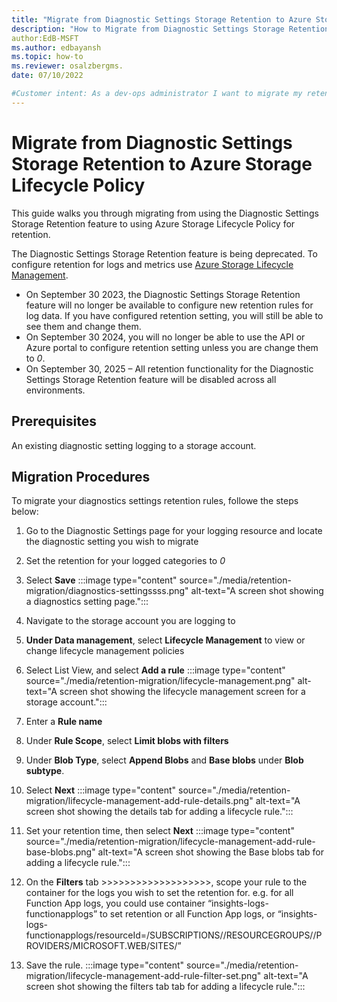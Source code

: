 ```yaml
---
title: "Migrate from Diagnostic Settings Storage Retention to Azure Storage Lifecycle Policy"
description: "How to Migrate from Diagnostic Settings Storage Retention to Azure Storage Lifecycle Policy"
author:EdB-MSFT
ms.author: edbayansh
ms.topic: how-to
ms.reviewer: osalzbergms.
date: 07/10/2022

#Customer intent: As a dev-ops administrator I want to migrate my retention setting from diagnostic setting retention storage to azure storage lifecycle policy so that it continues to work after the feature has been deprecated.
---
```


# Migrate from Diagnostic Settings Storage Retention to Azure Storage Lifecycle Policy

This guide walks you through migrating from using the Diagnostic Settings Storage Retention feature to using Azure Storage Lifecycle Policy for retention.

The Diagnostic Settings Storage Retention feature is being deprecated. To configure retention for logs and metrics use [Azure Storage Lifecycle Management](azure/storage/blobs/lifecycle-management-policy-configure?tabs=azure-portal).

+ On September 30 2023, the Diagnostic Settings Storage Retention feature will no longer be available to configure new retention rules for log data. If you have configured retention setting, you will still be able to see them and change them.
+ On September 30 2024, you will no longer be able to use the API or Azure portal to configure retention setting unless you are change them to *0*.
+ On September 30, 2025 – All retention functionality for the Diagnostic Settings Storage Retention feature will be disabled across all environments.

## Prerequisites 
An existing diagnostic setting logging to a storage account.

## Migration Procedures

To migrate your diagnostics settings retention rules, followe the steps below:

1. 	Go to the Diagnostic Settings page for your logging resource and locate the diagnostic setting you wish to migrate
1.	Set the retention for your logged categories to *0*
1. Select **Save**
 :::image type="content" source="./media/retention-migration/diagnostics-settingssss.png" alt-text="A screen shot showing a diagnostics setting page.":::

1.	Navigate to the storage account you are logging to
1.	**Under Data management**, select **Lifecycle Management** to view or change lifecycle management policies
1.	Select List View, and select **Add a rule**
:::image type="content" source="./media/retention-migration/lifecycle-management.png" alt-text="A screen shot showing the lifecycle management screen for a storage account.":::
1. Enter a **Rule name**
1. Under **Rule Scope**, select **Limit blobs with filters**
1. Under **Blob Type**, select  **Append Blobs** and **Base blobs** under **Blob subtype**.
1. Select **Next**
:::image type="content" source="./media/retention-migration/lifecycle-management-add-rule-details.png" alt-text="A screen shot showing the details tab for adding a lifecycle rule.":::

1. Set your retention time, then select **Next**
:::image type="content" source="./media/retention-migration/lifecycle-management-add-rule-base-blobs.png" alt-text="A screen shot showing the Base blobs tab for adding a lifecycle rule.":::

1.	On the **Filters** tab >>>>>>>>>>>>>>>>>>>, scope your rule to the container for the logs you wish to set the retention for.
e.g. for all Function App logs, you could use container “insights-logs-functionapplogs” to set retention or all Function App logs, or “insights-logs-functionapplogs/resourceId=/SUBSCRIPTIONS/<SubscriptionId>/RESOURCEGROUPS/<ResourceGroup>/PROVIDERS/MICROSOFT.WEB/SITES/<FunctionAppName>”

1.	Save the rule.
:::image type="content" source="./media/retention-migration/lifecycle-management-add-rule-filter-set.png" alt-text="A screen shot showing the filters tab tab for adding a lifecycle rule.":::
